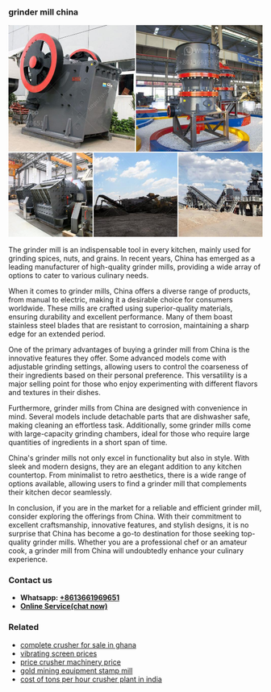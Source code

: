 <h3>grinder mill china</h3><img src='1704791606.jpg' alt=''><p>The grinder mill is an indispensable tool in every kitchen, mainly used for grinding spices, nuts, and grains. In recent years, China has emerged as a leading manufacturer of high-quality grinder mills, providing a wide array of options to cater to various culinary needs.</p><p>When it comes to grinder mills, China offers a diverse range of products, from manual to electric, making it a desirable choice for consumers worldwide. These mills are crafted using superior-quality materials, ensuring durability and excellent performance. Many of them boast stainless steel blades that are resistant to corrosion, maintaining a sharp edge for an extended period.</p><p>One of the primary advantages of buying a grinder mill from China is the innovative features they offer. Some advanced models come with adjustable grinding settings, allowing users to control the coarseness of their ingredients based on their personal preference. This versatility is a major selling point for those who enjoy experimenting with different flavors and textures in their dishes.</p><p>Furthermore, grinder mills from China are designed with convenience in mind. Several models include detachable parts that are dishwasher safe, making cleaning an effortless task. Additionally, some grinder mills come with large-capacity grinding chambers, ideal for those who require large quantities of ingredients in a short span of time.</p><p>China's grinder mills not only excel in functionality but also in style. With sleek and modern designs, they are an elegant addition to any kitchen countertop. From minimalist to retro aesthetics, there is a wide range of options available, allowing users to find a grinder mill that complements their kitchen decor seamlessly.</p><p>In conclusion, if you are in the market for a reliable and efficient grinder mill, consider exploring the offerings from China. With their commitment to excellent craftsmanship, innovative features, and stylish designs, it is no surprise that China has become a go-to destination for those seeking top-quality grinder mills. Whether you are a professional chef or an amateur cook, a grinder mill from China will undoubtedly enhance your culinary experience.</p><h3>Contact us</h3><ul><li><strong>Whatsapp:&nbsp;<a href="https://wa.me/8613661969651">+8613661969651</a></strong></li><li><a href="https://swt.shibang-china.com/?git&amp;zhl&amp;grinder mill china"><strong>Online Service(chat now)</strong></a></li></ul><h3>Related</h3><ul><li><a href='complete crusher for sale in ghana.md'>complete crusher for sale in ghana</a></li><li><a href='vibrating screen prices.md'>vibrating screen prices</a></li><li><a href='price crusher machinery price.md'>price crusher machinery price</a></li><li><a href='gold mining equipment stamp mill.md'>gold mining equipment stamp mill</a></li><li><a href='cost of tons per hour crusher plant in india.md'>cost of tons per hour crusher plant in india</a></li></ul>